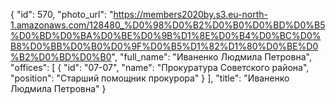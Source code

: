 {
    "id": 570,
    "photo_url": "https://members2020by.s3.eu-north-1.amazonaws.com/128480_%D0%98%D0%B2%D0%B0%D0%BD%D0%B5%D0%BD%D0%BA%D0%BE%D0%9B%D1%8E%D0%B4%D0%BC%D0%B8%D0%BB%D0%B0%D0%9F%D0%B5%D1%82%D1%80%D0%BE%D0%B2%D0%BD%D0%B0",
    "full_name": "Иваненко Людмила Петровна",
    "offices": [
        {
            "id": "07-07",
            "name": "Прокуратура Советского района",
            "position": "Старший помощник прокурора"
        }
    ],
    "title": "Иваненко Людмила Петровна"
}